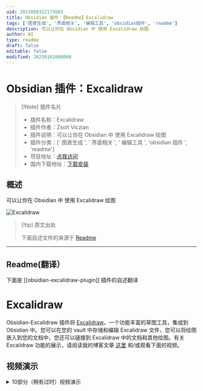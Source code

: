 ```yaml
---
uid: 2023080322175685
title: Obsidian 插件：【Readme】Excalidraw
tags: ['图表生成', '界面相关', '编辑工具', 'obsidian插件', 'readme']
description: 可以让你在 Obsidian 中 使用 Excalidraw 绘图 
author: AI
type: readme
draft: false
editable: false
modified: 20230101000000
---
```


# Obsidian 插件：Excalidraw

> [!Note] 插件名片
> - 插件名称：Excalidraw
> - 插件作者：Zsolt Viczian
> - 插件说明：可以让你在 Obsidian 中 使用 Excalidraw 绘图
> - 插件分类：[' 图表生成 ', ' 界面相关 ', ' 编辑工具 ', 'obsidian 插件 ', 'readme']
> - 项目地址：[点我访问](https://github.com/zsviczian/obsidian-excalidraw-plugin)
> - 国内下载地址：[下载安装](https://pkmer.cn/products/plugin/pluginMarket/?obsidian-excalidraw-plugin)

## 概述

可以让你在 Obsidian 中 使用 Excalidraw 绘图

![Excalidraw](https://cdn.pkmer.cn/covers/obsidian-excalidraw-plugin.PNG!pkmer)

> [!tip] 原文出处
>
>下面自述文件的来源于 [Readme](https://ghproxy.net/https://raw.githubusercontent.com/zsviczian/obsidian-excalidraw-plugin/master/README.md)
>

---

## Readme(翻译）

下面是 [[obsidian-excalidraw-plugin]] 插件的自述翻译

# Excalidraw

Obsidian-Excalidraw 插件将 [Excalidraw](https://excalidraw.com/)，一个功能丰富的草图工具，集成到 Obsidian 中。您可以在您的 vault 中存储和编辑 Excalidraw 文件，您可以将绘图嵌入到您的文档中，您还可以链接到 Excalidraw 中的文档和其他绘图。有关 Excalidraw 功能的展示，请阅读我的博客文章 [这里](https://www.zsolt.blog/2021/03/showcasing-excalidraw.html) 和/或观看下面的视频。

## 视频演示

<details><summary>10部分（稍有过时）视频演示</summary>
<br>
<br>
<br>
<br>
<a href="https://youtu.be/MaJ5jJwBRWs" target="_blank"><img src="https://user-images.githubusercontent.com/14358394/125160341-a546b180-e17c-11eb-9de8-d87

## 特点

- 该插件将 Excalidraw 与 Obsidian 无缝集成，包括命令面板操作、文件浏览器功能、选项菜单命令和功能区按钮。
- 在功能区按钮或文件浏览器上按下<kbd>CTRL/CMD+ 单击</kbd>，可以在新窗格中创建/打开绘图。

### 设置

设置将允许您根据需要自定义 Excalidraw。该插件带有大量的设置选项。我尝试为这些设置添加有意义的解释，请耐心查找设置，因为大多数请求都已经存在相应的设置。

插件设置分为以下几个部分：

- **基本设置**：例如默认使用的文件夹
- **保存**：压缩和自动保存计时器
- **文件名**：配置自动生成的 Excalidraw 文件名
- **显示**：影响 Excalidraw 处理方式的设置（例如：左手模式、主题设置、鼠标滚轮和捏合缩放设置、适应缩放设置）
- **链接和嵌入**：影响 Excalidraw 画布上链接和嵌入项行为的设置
- **Markdown 嵌入设置**：这些设置控制从您的 Vault 嵌入到 Excalidraw 绘图中的 Markdown 文档的行为
- **嵌入和导出**：控制将 Excalidraw 图像嵌入到 Markdown 文档中时的显示方式的设置
- **自动导出设置**：您可以配置 Excalidraw 在每次保存时创建绘图的 PNG 或 SVG 副本
- **兼容性功能**：如果您在 Obsidian 之外（例如在 LogSeq、Visual Studio、Web 上等）编辑 Excalidraw 绘图，请检查这些设置。
- **实验性功能**：这些高级功能是以“巧妙”的方式实现的。功能包括定义第四种字体，在 Obsidian 文件浏览器中添加自定义图标以区分 Exalidraw 文件，OCR 设置等。
- **已安装脚本的设置**：您从脚本库安装的一些脚本带有设置。脚本设置在第一次运行脚本时安装。因此，要访问脚本的设置，请安装脚本，首次运行脚本，然后在插件设置中查找设置选项。

#### 模板

- 用于新绘图的模板。该模板将恢复笔画属性。
    这意味着您可以在模板中设置默认的笔画颜色、笔画宽度、透明度、字体系列、字体大小、填充样式、笔画样式等。
    这也适用于 ExcalidrawAutomate。
    - 通过模板，您可以自定义 Excalidraw 使用的颜色调色板。
        - 切换到 Markdown 视图。
        - 滚动到文件底部，找到 `"AppState": {`。
        - 在 AppState 部分的末尾找到 `"customColorPalette": {`。
        - 您可以通过添加以下 3 个变量中的任意一个或全部来指定 Excalidraw 使用的 3 个调色板：
            - `"canvasBackground":[], "elementBackground":[], "elementStroke": []`。
        - 在每个变量的数组中，添加逗号分隔的有效 HTML 颜色列表（例如，对于红色，使用 `#FF0000`）。
        - 有关更多帮助，请参见上面的视频。

#### 导出

- 如果对可移植性很重要：
    - 自动导出 SVG 和/或 PNG 文件，包括保持同步功能，这样您就可以将 SVG/PNG 嵌入到文档中，而不是嵌入 excalidraw 文件。
    - 您可以通过添加 `excalidraw-autoexport` 前置元数据键来覆盖单个文件的导出设置。此键的有效值为 `none`、`both`、`png` 和 `svg`。
- 指定嵌入绘图的默认宽度。
- 兼容性功能，自动导出并保持同步 markdown excalidraw 文件和传统的 `.excalidraw` 文件。
- 实验性功能，向文件资源管理器添加自定义标签以标记绘图文件。
- 启用/禁用自动保存。

### 将您的绘图嵌入到 Markdown 文档中

- 您可以使用以下格式选项自定义嵌入图像的大小和位置：
    - `![[image.excalidraw|100]]`,
    - `![[image.excalidraw|100x100]]`,
    - `![[image.excalidraw|100|left]]`,
    - `![[image.excalidraw|right-wrap]]`.
    - `![[<filename.excalidraw>|<width>x<height>|<alignment>]]`.
    - 您可以通过 CSS 添加自定义对齐方式。
    - 出现在 `<alignment>` 中的任何文本都将添加到呈现的 SVG 元素样式和包装器 DIV 元素中。
    - 有关更多信息，请参见 [styles.css](https://github.com/zsviczian/obsidian-excalidraw-plugin/blob/master/styles.css)。
- Excalidraw 绘图在 Obsidian Publish 中不显示。如果您想在发布的文档中使用 Excalidraw，您可以在插件设置中配置，在创建新文件时自动在文档中插入绘图的 PNG 或 SVG 版本。请参见“要插入到文档中的文件类型”。
    - 在“导出设置”下，您还可以配置自动导出图像的暗色和亮色版本，以便您的发布站点支持暗色和亮色模式。

### 超链接和拖放支持

![](https://github.com/zsviczian/obsidian-excalidraw-plugin/blob/master/images/excalidraw-modifiers.png)

#### 超链接

- 支持超链接，例如：
    - `https://zsolt.blog`,
    - `[Obsidian](https://obsidian.md)`, 和
    - 内部链接，例如在绘图文本中的 `[[My file in vault|Alias]]`。
- 如果你启用了 Obsidian 设置中的 Files & Links/Automatically Update Internal Links，当文件被移动或重命名时，链接将会更新。
- 绘图中的链接将会显示在文档的反向链接中。
- 支持引用插入
    - `![[myfile#^blockref]]` 将会在绘图中转换为引用的块的文本。
    - `![[myfile#section]]` 也可以使用，这将会引用该部分。
    - 你还可以通过在转入后的文本后面加上花括号中的最大字符数来指定引用文本的换行，例如 `![[myfile#^blockref]]{40}` 将会在 40 个字符处换行。
- 为了方便起见，你还可以使用命令面板在绘图中插入链接。
- <kbd>CTRL/CMD + 悬停</kbd> 可以弹出 Obsidian 的快速预览链接。（在 Mac 上是 <kbd>CTRL+CMD+ 悬停</kbd>）。
- 使用块引用，你还可以在其他文档中引用和插入出现在绘图中的文本。

#### 拖放支持

- 您可以从 Obsidian 文件浏览器中拖动文件，并将它们变成 Excalidraw 中的文件链接。有关各种修饰键组合，请参见上表。
- 注意：将图像锚定到其大小的 100% 是一个非常特定的行为，我主要是为自己构建的一个非常专业的功能
    - （甚至比 Excalidraw Obsidian 中的其他功能更多 - 也主要是为了自己😉）。
    - 每次打开 Excalidraw 绘图时，这将重置您嵌入的图像为 100% 大小，
        或者如果您使用此功能插入了一个嵌入的 Excalidraw 绘图到您的画布上，
        每次更新嵌入的绘图，它都会被缩放回 100% 大小。
    - 这意味着即使您在绘图上调整图像的大小，下次打开时它也会重置为 100%，
        文件或修改原始嵌入对象。当您将绘图分解为单独的 Excalidraw 文件时，此功能非常有用，
        但当组合到单个画布上时，您希望各个部分保持其实际大小。我使用此功能来
        从原子绘图构建“一页书”摘要。
- 您可以从 Markdown 视图中拖放文本到 Excalidraw。
- 您可以从浏览器中拖放网址，并将它们变成链接。
- 您可以拖放 YouTube 链接和缩略图，并在 Excalidraw 中将它们变成带有缩略图的 YouTube 链接。

### LaTeX

使用命令面板操作 " 插入 LaTeX 公式 " 来插入 LaTeX 公式。

您可以在 Markdown 视图中编辑公式，或者通过<kbd>CTRL/CMD + 单击</kbd>公式进行编辑。

### 图片支持

- 在 iOS 和 Android 上，您可以通过在 Excalidraw 中按下添加图片按钮来从相机中添加图片。
- 您可以将图片复制/粘贴到您的绘图中。图片将保存在您的保险库中。
- 您可以按照上述说明拖放图片。
- 网络上的图片的 URL 链接：您可以从网页上将图片拖放到 Excalidraw 中。如果您在将图片拖放到 Excalidraw 时按住 CTRL 键，图片将不会保存到您的保险库中。Excalidraw 将从 URL 加载图片。请注意，如果您没有互联网访问权限，或者这些图片从互联网上被删除，它们也将从您的绘图中消失。
- 如果您将图片 URL 粘贴到 Excalidraw 中（只需单击 URL 上的复制，然后在 Excalidraw 画布上单击粘贴），图片将被插入并带有指向网络上图片的链接。同样，图片不会保存到您的保险库中，只有链接。
- 如果您拖放一个 YouTube 视频链接，它将被转换为带有指向视频的缩略图链接的元素。

### 引用图像的部分块

有关详细信息，请参见此 [视频](https://youtu.be/yZQoJg2RCKI)

- 当在指向 Excalidraw 文件的链接中引用画布上的元素时，
    - 使用 elementId 或部分标题（即包含 `# <Section title>` 的文本元素）
        - 例如 `[[file#^elementID]]`，
    - 您可以添加 `group=` 前缀，
        - 例如 `[[file#^group=elementID]]` 或
    - `area=` 前缀，
        - 例如 `[[file#area=Section heading]]`。
    - 如果找到 `group=` 前缀，Excalidraw 将选择与 elementID（块引用）或部分标题引用的元素相同组中的元素组。
    - 如果找到 `area=` 前缀，Excalidraw 将在引用元素周围插入图像的剪切。
    - 请注意，在将 Excalidraw 嵌入为 PNG 到您的 Markdown 文档时，不支持 `area=` 选择器。
    - 引用文本元素的 elementID 而没有 `group=` 或 `area=` 前缀将将元素作为纯文本插入。引用非文本元素（例如矩形，椭圆等）而没有 `group=` 或 `area=` 前缀将导致 Obsidian 错误，因为这些 elementId 在 Excalidraw markdown 文件中不存在作为块引用。

### Markdown

- 从 1.2.0 版本开始，绘图文件存储在 Markdown 文件中
    - 您可以为绘图添加标签
    - 您可以在绘图的 YAML 前置元数据中添加元数据
    - 在前置元数据和 `# Text Elements` 标题之间添加的任何内容都将被 Excalidraw 忽略，即您可以在此处添加任何内容，它将作为文档的一部分保留。
    - Excalidraw 文档现在以图形视图显示。
    - 以下前置元数据键将自定义绘图的显示方式 - 覆盖常规设置：
        - `excalidraw-link-prefix: "📍"` 内部链接的预览前缀
        - `excalidraw-url-prefix: "🌐"` 外部链接的预览前缀
        - `excalidraw-link-brackets: true|false` 是否在预览中显示链接周围的括号
        - `excalidraw-default-mode: view|zen` 默认情况下以查看模式或禅模式打开此文档。默认查看模式非常适合演示幻灯片。
    - 前置元数据标签可自定义文件级别的图像导出 [519](https://github.com/zsviczian/obsidian-excalidraw-plugin/issues/519)。如果存在这些键，则它们将覆盖默认的 excalidraw 嵌入和导出设置。
        - `excalidraw-export-transparent: true`： true == 透明 / false == 带背景。
        - `excalidraw-export-dark`: true == 暗模式 / false == 亮模式。
        - `excalidraw-export-padding`: 指定图像的导出填充
        - `excalidraw-export-pngscale`: 这仅影响导出为 PNG。指定图像的导出比例。典型范围在 0.5 和 5 之间，但您也可以尝试其他值。

### 将完整的 Markdown 文件嵌入到您的绘图中

- 从 Obsidian 文件浏览器中拖动所需的文件，并在将文件放置在画布上时按住<kbd>SHIFT</kbd>键。
- 使用命令面板操作：`从vault插入markdown文件`
- 使用自定义的 woff、woff2 或 TTF 字体来显示文档，您可以在 Excalidraw 设置中设置要使用的默认字体。
- 您可以为渲染 Markdown 文档的快照图像设置自定义 CSS。
  仅支持操作系统标准字体作为字体系列（
    [Win10](https://docs.microsoft.com/en-us/typography/fonts/windows_10_font_list),
    [Mac & iOS](https://developer.apple.com/fonts/system-fonts/)
  ），此外，您可以使用上述设置来设置一个额外的自定义字体。
    - （观看此 [视频](https://youtu.be/K6qZkTz8GHs) 以进行演示，并查看此
    - [示例CSS](https://github.com/zsviczian/obsidian-excalidraw-plugin/discussions/281)）。
    - 为了帮助样式化，您可以观察由 Excalidraw 创建的 Markdown 文档的 SVG 快照。
        - 打开 Obsidian 开发者控制台（<kbd>CTRL+Shift+i</kbd>/<kbd>CMD+OPT+i</kbd>）并
        - 执行以下命令：`ExcalidrawAutomate.mostRecentMarkdownSVG`
- 您可以通过将以下前置元数据键添加到您的 Markdown 文档中来控制嵌入的 Markdown 文件的外观：
    - `excalidraw-font: Virgil|Cascadia|font_file_name.extension`
    - `excalidraw-font-color: css-color-name|#HEXcolor|any-other-html-standard-format`，
        - 您可以在 [这里](https://www.w3schools.com/colors/colors_names.asp) 找到 CSS 颜色名称。
    - `excalidraw-border-color: css-color-name|#HEXcolor|any-other-html-standard-format`
    - `excalidraw-css: "css-filename|css snippet"`
- 切换到 Markdown 视图或使用<kbd>WIN+CTRL</kbd>/<kbd>CMD+CTRL</kbd>点击图像以编辑嵌入的属性：
    - `[[filename#^blockref|WIDTHxMAXHEIGHT]]`

### 自定义字体、自定义笔、OCR 支持、SVG 导入

- 在插件设置中，您可以添加自定义的第四种字体。更多详细信息请参见此 [视频](https://youtu.be/eKFmrSQhFA4)
- 该插件包括使用 Taskbone OCR 的 OCR 支持。更多详细信息请参见此 [视频](https://youtu.be/7gu4ETx7zro)
- 您可以将 SVG 文件转换为 Excalidraw 绘图（有一些限制）。更多详细信息请参见此 [视频](https://youtu.be/vlC1-iBvIfo)
- 您可以定义自定义的自由绘制笔。请参阅 [此处](https://github.com/zsviczian/obsidian-excalidraw-plugin/blob/master/ea-scripts/Alternative%20Pens.md) 的文档和 [视频](https://youtu.be/uZz5MgzWXiM)。

### 脚本引擎

- 从 1.5.0 版本开始，您可以使用脚本引擎轻松执行 ExcalidrawAutomate 宏，并为它们分配命令面板快捷方式。您可以在 [这里](https://github.com/zsviczian/obsidian-excalidraw-plugin/tree/master/ea-scripts) 找到一个入门视频和一个不断增长的可安装脚本库。
- 您可以通过将脚本和相应的 SVG 图标文件移动到文件夹中，在 Excalidraw 的 Obsidian 工具面板上将脚本组织成组。请参见演示 [视频](https://youtu.be/wTtaXmRJ7wg?t=16)。

### 其他

- 左手模式
- 包括完整的
    - [QuickAdd](https://github.com/chhoumann/quickadd),
    - [Templater](https://silentvoid13.github.io/Templater/) 和
    - [Dataview](https://blacksmithgu.github.io/obsidian-dataview/docs/api/intro/) 支持通过 ExcalidrawAutomate。
    - 查看 [详细帮助和示例](https://zsviczian.github.io/obsidian-excalidraw-plugin/)。
    - 我还有一个 [YouTube ExcalidrawAutomate 播放列表](https://www.youtube.com/playlist?list=PL6mqgtMZ4NP1IR4nXxSlMA4PA5E-qpyHZ)，有很多示例。
- 需要 OBSIDIAN SYNC 订阅：完整的绘图文件历史记录和设备间同步
- 多语言支持：如果您想通过翻译插件来帮助，请与我联系。

---

反馈、问题、想法、问题

加入关于 Excalidraw 插件的讨论，访问 [forum.obsidian.md](https://forum.obsidian.md/t/excalidraw-full-featured-sketching-plugin-in-obsidian)

请前往 [GitHub](https://github.com/zsviczian/obsidian-excalidraw-plugin/issues) 报告错误或请求改进。

---

如果您喜欢 Excalidraw，请通过在 [https://ko-fi/zsolt](https://ko-fi.com/zsolt) 上给我买杯咖啡来支持我的工作和热情。

请还帮忙通过在 Twitter、Reddit 或其他您经常使用的社交媒体平台上分享 Obsidian Excalidraw 插件的信息来传播。

您可以在 Twitter 上找到我 [@zsviczian](https://twitter.com/zsviczian)，以及在我的博客 [zsolt.blog](https://zsolt.blog) 上。

[<img style="float:left" src="https://user-images.githubusercontent.com/14358394/115450238-f39e8100-a21b-11eb-89d0-fa4b82cdbce8.png" width="200">](https://ko-fi.com/zsolt)

---

## Excalidraw 的朋友们

如果你喜欢 Excalidraw，请考虑尝试一下 [ExcaliBrain](https://github.com/zsviczian/excalibrain)（也可通过 Obsidian Community Plugins 获得）。
